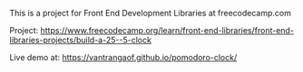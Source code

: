 This is a project for Front End Development Libraries at freecodecamp.com

Project: https://www.freecodecamp.org/learn/front-end-libraries/front-end-libraries-projects/build-a-25--5-clock

Live demo at: https://vantrangaof.github.io/pomodoro-clock/
